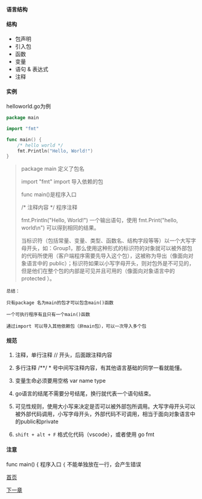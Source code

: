 #### 语言结构

#### 结构

- 包声明
- 引入包
- 函数
- 变量
- 语句 & 表达式
- 注释

#### 实例

helloworld.go为例

````go
package main

import "fmt"

func main() {
    /* hello world */
    fmt.Println("Hello, World!")
}
````

> package main 定义了包名
>
> import "fmt"   import 导入依赖的包
>
> func main()是程序入口
>
> /* 注释内容 */ 程序注释
>
> fmt.Println("Hello, World!") 一个输出语句，使用 fmt.Print("hello, world\n") 可以得到相同的结果。
>
> 当标识符（包括常量、变量、类型、函数名、结构字段等等）以一个大写字母开头，如：Group1，那么使用这种形式的标识符的对象就可以被外部包的代码所使用（客户端程序需要先导入这个包），这被称为导出（像面向对象语言中的 public）；标识符如果以小写字母开头，则对包外是不可见的，但是他们在整个包的内部是可见并且可用的（像面向对象语言中的 protected ）。

    总结：
    
    只有package 名为main的包才可以包含main()函数
    
    一个可执行程序有且只有一个main()函数
    
    通过import 可以导入其他依赖包（非main包），可以一次导入多个包
    
#### 规范

1. 注释，单行注释 // 开头，后面跟注释内容

2. 多行注释 /**/    * 号中间写注释内容，有其他语言基础的同学一看就能懂。

3. 变量生命必须要用空格 var name type

4. go语言的结尾不需要分号结尾，换行就代表一个语句结束。

5. 可见性规则，使用大小写来决定是否可以被外部包所调用。大写字母开头可以被外部代码调用，小写字母开头，外部代码不可调用，相当于面向对象语言中的public和private

6. `shift + alt + F` 格式化代码（vscode），或者使用 go fmt
    
#### 注意

func main() { 程序入口 `{` 不能单独放在一行，会产生错误

[首页](../README.md)

[下一章](../3.dataType/README.md)
